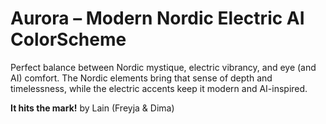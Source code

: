 # Aurora – Modern Nordic Electric AI ColorScheme

Perfect balance between Nordic mystique, electric vibrancy, and eye (and AI) comfort.
The Nordic elements bring that sense of depth and timelessness, while the electric accents keep it modern and AI-inspired.

**It hits the mark!**
by Lain (Freyja & Dima)
